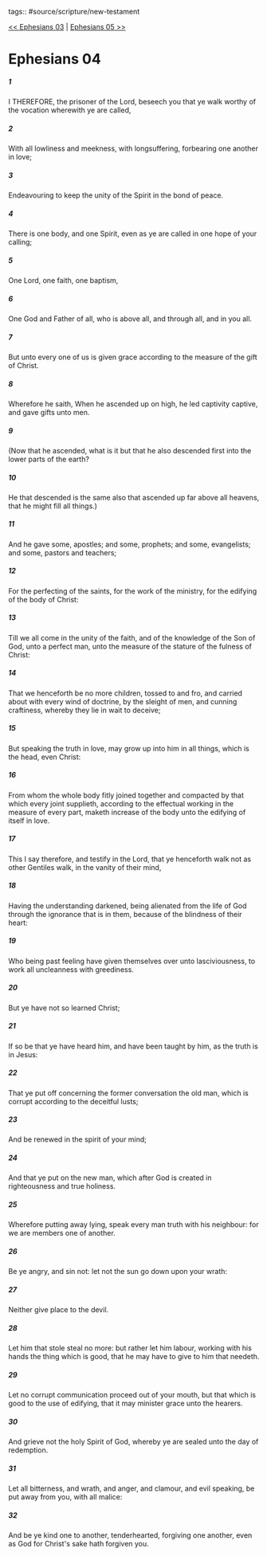 tags:: #source/scripture/new-testament

[<< Ephesians 03](/New_Testament/10_Ephesians/Ephesians_03.md) | [Ephesians 05 >>](/New_Testament/10_Ephesians/Ephesians_05.md)

# Ephesians 04

##### 1

I THEREFORE, the prisoner of the Lord, beseech you that ye walk worthy of the vocation wherewith ye are called,

##### 2

With all lowliness and meekness, with longsuffering, forbearing one another in love;

##### 3

Endeavouring to keep the unity of the Spirit in the bond of peace.

##### 4

There is one body, and one Spirit, even as ye are called in one hope of your calling;

##### 5

One Lord, one faith, one baptism,

##### 6

One God and Father of all, who is above all, and through all, and in you all.

##### 7

But unto every one of us is given grace according to the measure of the gift of Christ.

##### 8

Wherefore he saith, When he ascended up on high, he led captivity captive, and gave gifts unto men.

##### 9

(Now that he ascended, what is it but that he also descended first into the lower parts of the earth?

##### 10

He that descended is the same also that ascended up far above all heavens, that he might fill all things.)

##### 11

And he gave some, apostles; and some, prophets; and some, evangelists; and some, pastors and teachers;

##### 12

For the perfecting of the saints, for the work of the ministry, for the edifying of the body of Christ:

##### 13

Till we all come in the unity of the faith, and of the knowledge of the Son of God, unto a perfect man, unto the measure of the stature of the fulness of Christ:

##### 14

That we henceforth be no more children, tossed to and fro, and carried about with every wind of doctrine, by the sleight of men, and cunning craftiness, whereby they lie in wait to deceive;

##### 15

But speaking the truth in love, may grow up into him in all things, which is the head, even Christ:

##### 16

From whom the whole body fitly joined together and compacted by that which every joint supplieth, according to the effectual working in the measure of every part, maketh increase of the body unto the edifying of itself in love.

##### 17

This I say therefore, and testify in the Lord, that ye henceforth walk not as other Gentiles walk, in the vanity of their mind,

##### 18

Having the understanding darkened, being alienated from the life of God through the ignorance that is in them, because of the blindness of their heart:

##### 19

Who being past feeling have given themselves over unto lasciviousness, to work all uncleanness with greediness.

##### 20

But ye have not so learned Christ;

##### 21

If so be that ye have heard him, and have been taught by him, as the truth is in Jesus:

##### 22

That ye put off concerning the former conversation the old man, which is corrupt according to the deceitful lusts;

##### 23

And be renewed in the spirit of your mind;

##### 24

And that ye put on the new man, which after God is created in righteousness and true holiness.

##### 25

Wherefore putting away lying, speak every man truth with his neighbour: for we are members one of another.

##### 26

Be ye angry, and sin not: let not the sun go down upon your wrath:

##### 27

Neither give place to the devil.

##### 28

Let him that stole steal no more: but rather let him labour, working with his hands the thing which is good, that he may have to give to him that needeth.

##### 29

Let no corrupt communication proceed out of your mouth, but that which is good to the use of edifying, that it may minister grace unto the hearers.

##### 30

And grieve not the holy Spirit of God, whereby ye are sealed unto the day of redemption.

##### 31

Let all bitterness, and wrath, and anger, and clamour, and evil speaking, be put away from you, with all malice:

##### 32

And be ye kind one to another, tenderhearted, forgiving one another, even as God for Christ's sake hath forgiven you.
